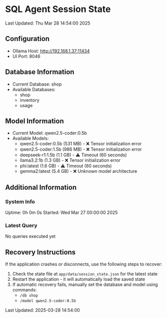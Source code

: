 # SQL Agent Session State
Last Updated: Thu Mar 28 14:54:00 2025

## Configuration
- Ollama Host: http://192.168.1.37:11434
- UI Port: 8046

## Database Information
- Current Database: shop
- Available Databases:
  - shop
  - inventory
  - usage

## Model Information
- Current Model: qwen2.5-coder:0.5b
- Available Models:
  - qwen2.5-coder:0.5b (531 MB) - ❌ Tensor initialization error
  - qwen2.5-coder:1.5b (986 MB) - ❌ Tensor initialization error
  - deepseek-r1:1.5b (1.1 GB) - ⚠️ Timeout (60 seconds)
  - llama3.2:1b (1.3 GB) - ❌ Tensor initialization error
  - phi:latest (1.6 GB) - ⚠️ Timeout (60 seconds)
  - gemma2:latest (5.4 GB) - ❌ Unknown model architecture

## Additional Information

### System Info
Uptime: 0h 0m 0s
Started: Wed Mar 27 00:00:00 2025

### Latest Query
No queries executed yet

## Recovery Instructions
If the application crashes or disconnects, use the following steps to recover:

1. Check the state file at `app/data/session_state.json` for the latest state
2. Restart the application - it will automatically load the saved state
3. If automatic recovery fails, manually set the database and model using commands:
   - `/db shop`
   - `/model qwen2.5-coder:0.5b`

Last Updated: 2025-03-28 14:54:00